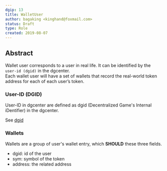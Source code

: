 ```yaml
---
dgip: 13
title: WalletUser
author: bagaking <kinghand@foxmail.com>
status: Draft
type: Role
created: 2019-08-07
---
```


## Abstract

Wallet user corresponds to a user in real life. It can be identified by the `user-id (dgid)` in the dgcenter.  
Each wallet user will have a set of wallets that record the real-world token address for each of each user’s token.

### User-ID (DGID)

User-ID in dgcenter are defined as dgid (Decentralized Game's Internal iDentifier) in the dgcenter.

See [dgid](./dgip-20:dgid.md)

### Wallets

Wallets are a group of user's wallet entry, which **SHOULD** these three fields.

- dgid: id of the user
- sym: symbol of the token
- address: the related address
